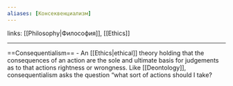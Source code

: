 ```yaml
---
aliases: [Консеквенциализм]
---
```

links: [[Philosophy|Философия]], [[Ethics]]

---


==Consequentialism== - An [[Ethics|ethical]] theory holding that the consequences of an action are the sole and ultimate basis for judgements as to that actions rightness or wrongness. Like [[Deontology]], consequentialism asks the question “what sort of actions should I take?
